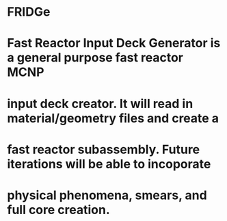 # FRIDGe
# Fast Reactor Input Deck Generator is a general purpose fast reactor MCNP 
# input deck creator. It will read in material/geometry files and create a 
# fast reactor subassembly. Future iterations will be able to incoporate 
# physical phenomena, smears, and full core creation.